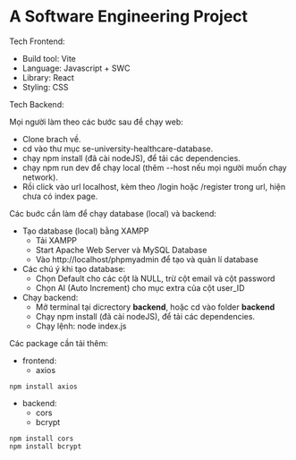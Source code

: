 A Software Engineering Project
=======
Tech Frontend:
- Build tool: Vite
- Language: Javascript + SWC
- Library: React
- Styling: CSS

Tech Backend:

Mọi người làm theo các bước sau để chạy web:
- Clone brach về.
- cd vào thư mục se-university-healthcare-database.
- chạy npm install (đã cài nodeJS), để tải các dependencies.
- chạy npm run dev để chạy local (thêm --host nếu mọi người muốn chạy network).
- Rồi click vào url localhost, kèm theo /login hoặc /register trong url, hiện chưa có index page.

Các buớc cần làm để chạy database (local) và backend:
- Tạo database (local) bằng XAMPP 
  - Tải XAMPP
  - Start Apache Web Server và MySQL Database
  - Vào http://localhost/phpmyadmin để tạo và quản lí database
- Các chú ý khi tạo database:
  - Chọn Default cho các cột là NULL, trừ cột email và cột password
  - Chọn AI (Auto Increment) cho mục extra của cột user_ID
- Chạy backend:
  - Mở terminal tại dicrectory **backend**, hoặc cd vào folder **backend**
  - Chạy npm install (đã cài nodeJS), để tải các dependencies.
  - Chạy lệnh: node index.js

Các package cần tải thêm:
- frontend:
  - axios

``` 
npm install axios
```

- backend:
  - cors
  - bcrypt

``` 
npm install cors
npm install bcrypt
```
